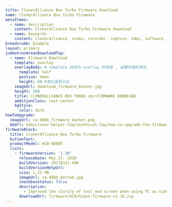 ```yaml
---
title: ClonerAlliance Box Turbo Firmware Download
name: ClonerAlliance Box Turbo Firmware
metaItems:
  - name: description
    content: ClonerAlliance Box Turbo Firmware Download
  - name: keywords
    content: cloneralliance, video, recorder, capture, hdmi, software, 4k, live stream
breadcrumb: Example
layout: primary
jumbotronAreasDownloadTop:
  - name: Firmware Download
    template: overlay
    overlayBody: # template 样式为 overlay 时有效 , 设置内容区样式
      template: half
      postion: down
      height: 60 #单位是百分比      
    imageUrl: download_firmware_banner.jpg
    height: 500
    title: CLONERALLIANCE BOX TURBO <br>FIRMWARE DOWNLOAD
    additionClass: text-center
    bgStyle:
      color: dark
howToUpgrade:
  imageUrl: ca-988b_firmware_banner.png
  kbUrl: hdmicloner-helper-faq/technical-faq/how-to-upgrade-the-firmware-of-hdmi-cloner-Box-Turbo
firmwareBlock:
  title: ClonerAlliance Box Turbo Firmware 
  buttonText:
  productModel: HCB-988BT
  lists:
    - firmwareVersion: '1.10'
      releaseDate: May.17, 2018
      buildVersion: 20170321.40K
      buildVersionHelpUrl: 
      size: 1.25 MB 
      imageUrl: ca-988b_bottom.jpg
      checkboxStatus: false 
      description:
        - Improved the clarity of text and screen when using PC as video input source.
      downloadUrl: firmware/HCB/hcbox-firmware-v1.10.zip
---
```



